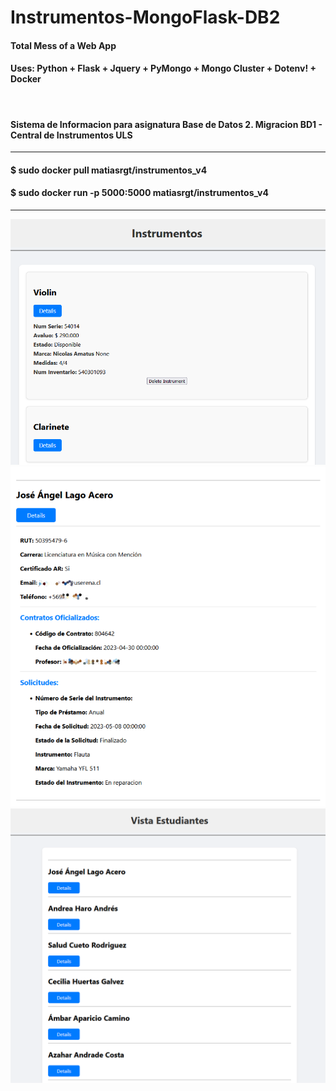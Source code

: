 # Instrumentos-MongoFlask-DB2

#### Total Mess of a Web App <br>
#### Uses: Python + Flask + Jquery + PyMongo + Mongo Cluster + Dotenv! + Docker<br>
<br>

#### Sistema de Informacion para asignatura Base de Datos 2. Migracion BD1 - Central de Instrumentos ULS

---

#### $ sudo docker pull matiasrgt/instrumentos_v4<br>
#### $ sudo docker run -p 5000:5000 matiasrgt/instrumentos_v4<br>

---

![Alt text](https://github.com/MatiasRGT/img_resources/blob/main/DB2/vista_instrumentos.png) <br>
![Alt text](https://github.com/MatiasRGT/img_resources/blob/main/DB2/vista_estudiante2.png) <br>
![Alt text](https://github.com/MatiasRGT/img_resources/blob/main/DB2/vista_estudiante.png) <br>

